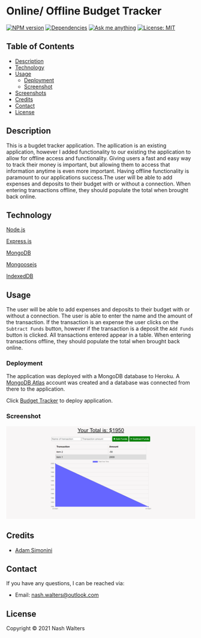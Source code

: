 # Online/ Offline Budget Tracker

<p>
 <a href=""><img alt="NPM version" src="https://img.shields.io/badge/npm-v6.14.10-blue" target="_blank" /></a>
 <a href=""><img alt="Dependencies" src="https://img.shields.io/badge/dependencies%20-up%20to%20date-orange" target="_blank" /></a>
 <a href="https://github.com/nashwalters"><img alt="Ask me anything" src="https://img.shields.io/badge/Ask%20me-anything-1abc9c.svg" target="_blank" /></a>
 <a href=""><img alt="License: MIT" src="https://img.shields.io/badge/License-MIT-yellow.svg" target="_blank" /></a>
 </p>


## Table of Contents
* [Description](#description)
* [Technology](#technology)
* [Usage](#usage)
  * [Deployment](#deployment)
  * [Screenshot](#screenshot)
* [Screenshots](#screenshots)
* [Credits](#credits)
* [Contact](#contact)
* [License](#license)

## Description
This is a bugdet tracker application. The apllication is an existing application, however I added functionality to our existing the application to allow for offline access and functionality. Giving users a fast and easy way to track their money is important, but allowing them to access that information anytime is even more important. Having offline functionality is paramount to our applications success.The user will be able to add expenses and deposits to their budget with or without a connection. When entering transactions offline, they should populate the total when brought back online.

## Technology
[Node.js](https://nodejs.org/en/)

[Express.js](https://expressjs.com/)

[MongoDB](https://www.mongodb.com/)

[Mongoosejs](https://mongoosejs.com/docs/guide.html)

[IndexedDB](https://developer.mozilla.org/en-US/docs/Web/API/IndexedDB_API)

## Usage
The user will be able to add expenses and deposits to their budget with or without a connection. The user is able to enter the name and the amount of the transaction. If the transaction is an expense the user clicks on the `Subtract Funds` button, however if the transaction is a deposit the `Add Funds` button is clicked. All transactions entered appear in a table. When entering transactions offline, they should populate the total when brought back online.

### Deployment
The application was deployed with a MongoDB database to Heroku. A [MongoDB Atlas](https://www.mongodb.com/cloud/atlas) account was created and a database was connected from there to the application.

Click [Budget Tracker](https://nameless-taiga-04904.herokuapp.com/) to deploy application.

### Screenshot

<p align= "center">
<img src="public/img/app.png" alt="app" width="600px">
</p>


## Credits
* [Adam Simonini](https://github.com/adamsimonini)


## Contact
If you have any questions, I can be reached via:
* <bold>Email</bold>: nash.walters@outlook.com

## License 
Copyright © 2021 Nash Walters


